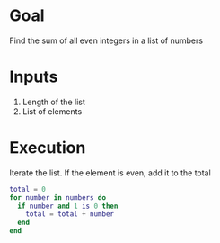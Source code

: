 # Goal
Find the sum of all even integers in a list of numbers

# Inputs
1. Length of the list
1. List of elements

# Execution
Iterate the list. If the element is even, add it to the total

```lua
total = 0
for number in numbers do
  if number and 1 is 0 then
    total = total + number
  end
end
```